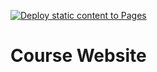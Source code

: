 [![Deploy static content to Pages](https://github.com/sta344-fa22/sta344-fa22.github.io/actions/workflows/pages.yml/badge.svg)](https://github.com/sta344-fa22/sta344-fa22.github.io/actions/workflows/pages.yml)

# Course Website

